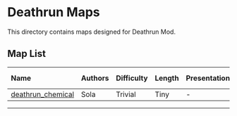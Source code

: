 # Deathrun Maps

This directory contains maps designed for Deathrun Mod.

## Map List

| Name                                           | Authors        | Difficulty | Length | Presentation | Release Date |
| :--------------------------------------------- | :------------- | :--------- | :----- | :-----       | :----------- |
| [deathrun_chemical](./deathrun_chemical)       | Sola           | Trivial    | Tiny   | -            | 2009         |
<!-- Add new maps above this line -->
---
